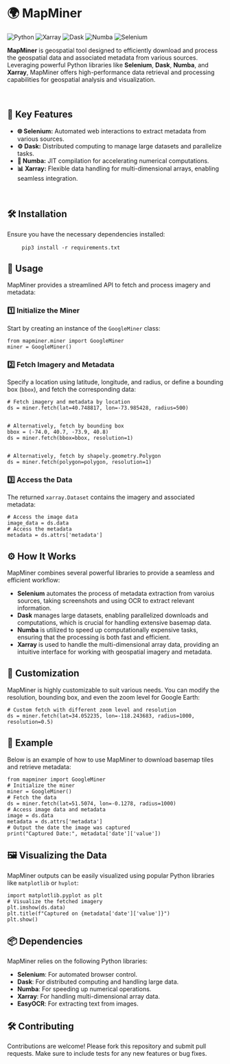 <!DOCTYPE html>
<html lang="en">
<head>
    <meta charset="UTF-8">
    <meta name="viewport" content="width=device-width, initial-scale=1.0">
</head>
<body>
    <h1>🌍 <strong>MapMiner</strong> </h1>
    <p>
        <img src="https://img.shields.io/badge/Python-3.x-blue.svg?style=flat-square&logo=python" alt="Python">
        <img src="https://img.shields.io/badge/Xarray-0.18+-orange.svg?style=flat-square&logo=xarray" alt="Xarray">
        <img src="https://img.shields.io/badge/Dask-Powered-yellow.svg?style=flat-square&logo=dask" alt="Dask">
        <img src="https://img.shields.io/badge/Numba-Accelerated-green.svg?style=flat-square&logo=numba" alt="Numba">
        <img src="https://img.shields.io/badge/Selenium-Automated-informational.svg?style=flat-square&logo=selenium" alt="Selenium">
    </p>
    <p><strong>MapMiner</strong> is geospatial tool designed to efficiently download and process the geospatial data and associated metadata from various sources. Leveraging powerful Python libraries like <strong>Selenium</strong>, <strong>Dask</strong>, <strong>Numba</strong>, and <strong>Xarray</strong>, MapMiner offers high-performance data retrieval and processing capabilities for geospatial analysis and visualization.</p><br>
    <h2>🚀 <strong>Key Features</strong></h2>
    <ul>
        <li><strong>🌐 Selenium:</strong> Automated web interactions to extract metadata from various sources.</li>
        <li><strong>⚙️ Dask:</strong> Distributed computing to manage large datasets and parallelize tasks.</li>
        <li><strong>🚀 Numba:</strong> JIT compilation for accelerating numerical computations.</li>
        <li><strong>📊 Xarray:</strong> Flexible data handling for multi-dimensional arrays, enabling seamless integration.</li>
    </ul><br>
    <h2>🛠 <strong>Installation</strong></h2>
    <p>Ensure you have the necessary dependencies installed:</p>
    <pre>
    <code>pip3 install -r requirements.txt</code></pre>
    <h2>📝 <strong>Usage</strong></h2>
    <p>MapMiner provides a streamlined API to fetch and process imagery and metadata:</p>
    <h3><strong>1️⃣ Initialize the Miner</strong></h3>
    <p>Start by creating an instance of the <code>GoogleMiner</code> class:</p>
    <pre><code>from mapminer.miner import GoogleMiner
miner = GoogleMiner()</code></pre>
    <h3><strong>2️⃣ Fetch Imagery and Metadata</strong></h3>
    <p>Specify a location using latitude, longitude, and radius, or define a bounding box (<code>bbox</code>), and fetch the corresponding data:</p>
    <pre><code># Fetch imagery and metadata by location
ds = miner.fetch(lat=40.748817, lon=-73.985428, radius=500)
<br>
# Alternatively, fetch by bounding box
bbox = (-74.0, 40.7, -73.9, 40.8)
ds = miner.fetch(bbox=bbox, resolution=1)
<br>
# Alternatively, fetch by shapely.geometry.Polygon
ds = miner.fetch(polygon=polygon, resolution=1)</code></pre>
    <h3><strong>3️⃣ Access the Data</strong></h3>
    <p>The returned <code>xarray.Dataset</code> contains the imagery and associated metadata:</p>
    <pre><code># Access the image data
image_data = ds.data
# Access the metadata
metadata = ds.attrs['metadata']
</code></pre>
    <h2>⚙️ <strong>How It Works</strong></h2>
    <p>MapMiner combines several powerful libraries to provide a seamless and efficient workflow:</p>
    <ul>
        <li><strong>Selenium</strong> automates the process of metadata extraction from varoius sources, taking screenshots and using OCR to extract relevant information.</li>
        <li><strong>Dask</strong> manages large datasets, enabling parallelized downloads and computations, which is crucial for handling extensive basemap data.</li>
        <li><strong>Numba</strong> is utilized to speed up computationally expensive tasks, ensuring that the processing is both fast and efficient.</li>
        <li><strong>Xarray</strong> is used to handle the multi-dimensional array data, providing an intuitive interface for working with geospatial imagery and metadata.</li>
    </ul>
    <h2>🔧 <strong>Customization</strong></h2>
    <p>MapMiner is highly customizable to suit various needs. You can modify the resolution, bounding box, and even the zoom level for Google Earth:</p>
    <pre><code># Custom fetch with different zoom level and resolution
ds = miner.fetch(lat=34.052235, lon=-118.243683, radius=1000, resolution=0.5)</code></pre>
    <h2>🧪 <strong>Example</strong></h2>
    <p>Below is an example of how to use MapMiner to download basemap tiles and retrieve metadata:</p>
    <pre><code>from mapminer import GoogleMiner
# Initialize the miner
miner = GoogleMiner()
# Fetch the data
ds = miner.fetch(lat=51.5074, lon=-0.1278, radius=1000)
# Access image data and metadata
image = ds.data
metadata = ds.attrs['metadata']
# Output the date the image was captured
print("Captured Date:", metadata['date']['value'])</code></pre>
    <h2>🖼 <strong>Visualizing the Data</strong></h2>
    <p>MapMiner outputs can be easily visualized using popular Python libraries like <code>matplotlib</code> or <code>hvplot</code>:</p>
    <pre><code>import matplotlib.pyplot as plt
# Visualize the fetched imagery
plt.imshow(ds.data)
plt.title(f"Captured on {metadata['date']['value']}")
plt.show()</code></pre>
    <h2>📦 <strong>Dependencies</strong></h2>
    <p>MapMiner relies on the following Python libraries:</p>
    <ul>
        <li><strong>Selenium</strong>: For automated browser control.</li>
        <li><strong>Dask</strong>: For distributed computing and handling large data.</li>
        <li><strong>Numba</strong>: For speeding up numerical operations.</li>
        <li><strong>Xarray</strong>: For handling multi-dimensional array data.</li>
        <li><strong>EasyOCR</strong>: For extracting text from images.</li>
    </ul>
    <h2>🛠 <strong>Contributing</strong></h2>
    <p>Contributions are welcome! Please fork this repository and submit pull requests. Make sure to include tests for any new features or bug fixes.</p>
</body>
</html>
